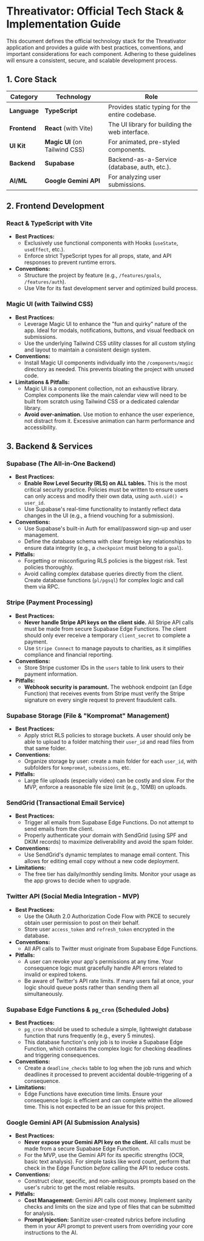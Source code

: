 # **Threativator: Official Tech Stack & Implementation Guide**

This document defines the official technology stack for the Threativator application and provides a guide with best practices, conventions, and important considerations for each component. Adhering to these guidelines will ensure a consistent, secure, and scalable development process.

## **1\. Core Stack**

| Category     | Technology                     | Role                                            |
| ------------ | ------------------------------ | ----------------------------------------------- |
| **Language** | **TypeScript**                 | Provides static typing for the entire codebase. |
| **Frontend** | **React** (with Vite)          | The UI library for building the web interface.  |
| **UI Kit**   | **Magic UI** (on Tailwind CSS) | For animated, pre-styled components.            |
| **Backend**  | **Supabase**                   | Backend-as-a-Service (database, auth, etc.).    |
| **AI/ML**    | **Google Gemini API**          | For analyzing user submissions.                 |

## **2\. Frontend Development**

### **React & TypeScript with Vite**

- **Best Practices:**
  - Exclusively use functional components with Hooks (`useState`, `useEffect`, etc.).
  - Enforce strict TypeScript types for all props, state, and API responses to prevent runtime errors.
- **Conventions:**
  - Structure the project by feature (e.g., `/features/goals`, `/features/auth`).
  - Use Vite for its fast development server and optimized build process.

### **Magic UI (with Tailwind CSS)**

- **Best Practices:**
  - Leverage Magic UI to enhance the "fun and quirky" nature of the app. Ideal for modals, notifications, buttons, and visual feedback on submissions.
  - Use the underlying Tailwind CSS utility classes for all custom styling and layout to maintain a consistent design system.
- **Conventions:**
  - Install Magic UI components individually into the `/components/magic` directory as needed. This prevents bloating the project with unused code.
- **Limitations & Pitfalls:**
  - Magic UI is a component collection, not an exhaustive library. Complex components like the main calendar view will need to be built from scratch using Tailwind CSS or a dedicated calendar library.
  - **Avoid over-animation.** Use motion to enhance the user experience, not distract from it. Excessive animation can harm performance and accessibility.

## **3\. Backend & Services**

### **Supabase (The All-in-One Backend)**

- **Best Practices:**
  - **Enable Row Level Security (RLS) on ALL tables.** This is the most critical security practice. Policies must be written to ensure users can only access and modify their own data, using `auth.uid() = user_id`.
  - Use Supabase's real-time functionality to instantly reflect data changes in the UI (e.g., a friend vouching for a submission).
- **Conventions:**
  - Use Supabase's built-in Auth for email/password sign-up and user management.
  - Define the database schema with clear foreign key relationships to ensure data integrity (e.g., a `checkpoint` must belong to a `goal`).
- **Pitfalls:**
  - Forgetting or misconfiguring RLS policies is the biggest risk. Test policies thoroughly.
  - Avoid calling complex database queries directly from the client. Create database functions (`pl/pgsql`) for complex logic and call them via RPC.

### **Stripe (Payment Processing)**

- **Best Practices:**
  - **Never handle Stripe API keys on the client side.** All Stripe API calls must be made from secure Supabase Edge Functions. The client should only ever receive a temporary `client_secret` to complete a payment.
  - Use `Stripe Connect` to manage payouts to charities, as it simplifies compliance and financial reporting.
- **Conventions:**
  - Store Stripe customer IDs in the `users` table to link users to their payment information.
- **Pitfalls:**
  - **Webhook security is paramount.** The webhook endpoint (an Edge Function) that receives events from Stripe must verify the Stripe signature on every single request to prevent fraudulent calls.

### **Supabase Storage (File & "Kompromat" Management)**

- **Best Practices:**
  - Apply strict RLS policies to storage buckets. A user should only be able to upload to a folder matching their `user_id` and read files from that same folder.
- **Conventions:**
  - Organize storage by user: create a main folder for each `user_id`, with subfolders for `kompromat`, `submissions`, etc.
- **Pitfalls:**
  - Large file uploads (especially video) can be costly and slow. For the MVP, enforce a reasonable file size limit (e.g., 10MB) on uploads.

### **SendGrid (Transactional Email Service)**

- **Best Practices:**
  - Trigger all emails from Supabase Edge Functions. Do not attempt to send emails from the client.
  - Properly authenticate your domain with SendGrid (using SPF and DKIM records) to maximize deliverability and avoid the spam folder.
- **Conventions:**
  - Use SendGrid's dynamic templates to manage email content. This allows for editing email copy without a new code deployment.
- **Limitations:**
  - The free tier has daily/monthly sending limits. Monitor your usage as the app grows to decide when to upgrade.

### **Twitter API (Social Media Integration \- MVP)**

- **Best Practices:**
  - Use the OAuth 2.0 Authorization Code Flow with PKCE to securely obtain user permission to post on their behalf.
  - Store user `access_token` and `refresh_token` encrypted in the database.
- **Conventions:**
  - All API calls to Twitter must originate from Supabase Edge Functions.
- **Pitfalls:**
  - A user can revoke your app's permissions at any time. Your consequence logic must gracefully handle API errors related to invalid or expired tokens.
  - Be aware of Twitter's API rate limits. If many users fail at once, your logic should queue posts rather than sending them all simultaneously.

### **Supabase Edge Functions & `pg_cron` (Scheduled Jobs)**

- **Best Practices:**
  - `pg_cron` should be used to schedule a simple, lightweight database function that runs frequently (e.g., every 5 minutes).
  - This database function's only job is to invoke a Supabase Edge Function, which contains the complex logic for checking deadlines and triggering consequences.
- **Conventions:**
  - Create a `deadline_checks` table to log when the job runs and which deadlines it processed to prevent accidental double-triggering of a consequence.
- **Limitations:**
  - Edge Functions have execution time limits. Ensure your consequence logic is efficient and can complete within the allowed time. This is not expected to be an issue for this project.

### **Google Gemini API (AI Submission Analysis)**

- **Best Practices:**
  - **Never expose your Gemini API key on the client.** All calls must be made from a secure Supabase Edge Function.
  - For the MVP, use the Gemini API for its specific strengths (OCR, basic text analysis). For simple tasks like word count, perform that check in the Edge Function _before_ calling the API to reduce costs.
- **Conventions:**
  - Construct clear, specific, and non-ambiguous prompts based on the user's rubric to get the most reliable results.
- **Pitfalls:**
  - **Cost Management:** Gemini API calls cost money. Implement sanity checks and limits on the size and type of files that can be submitted for analysis.
  - **Prompt Injection:** Sanitize user-created rubrics before including them in your API prompt to prevent users from overriding your core instructions to the AI.
